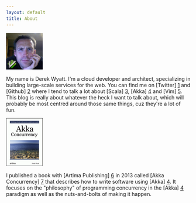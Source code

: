 ```yaml
---
layout: default
title: About
---
```


<img src="/images/avatar.png" class="right" width="100"/>

My name is Derek Wyatt. I'm a cloud developer and architect, specializing in building large-scale services for the web.  You can find me on [Twitter] [1] and [Github] [2] where I tend to talk a lot about [Scala] [3], [Akka] [4] and [Vim] [5].  This blog is really about whatever the heck I want to talk about, which will probably be most centred around those same things, cuz they're a lot of fun.

<a href="http://www.artima.com/shop/akka_concurrency" target="_blank">
<img src="/images/akka-concurrency.png" border="0" class="left" width="100" alt="Akka Concurrency Book Cover" />
</a>

I published a book with [Artima Publishing] [6] in 2013 called [Akka Concurrency] [7] that describes how to write software using [Akka] [4].  It focuses on the "philosophy" of programming concurrency in the [Akka] [4] paradigm as well as the nuts-and-bolts of making it happen.

  [1]: http://twitter.com/derekwyatt "Twitter"
  [2]: http://github.com/derekwyatt "Github"
  [3]: http://scala-lang.org "Scala"
  [4]: http://akka.io "Akka"
  [5]: http://www.vim.org "Vim"
  [6]: http://www.artima.com/shop/catalog "Artima Publishing"
  [7]: http://www.artima.com/shop/akka_concurrency "Akka Concurrency"
